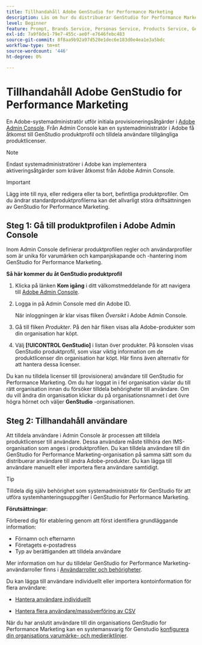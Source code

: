```yaml
---
title: Tillhandahåll Adobe GenStudio for Performance Marketing
description: Läs om hur du distribuerar GenStudio for Performance Marketing-produkten.
level: Beginner
feature: Prompt, Brands Service, Personas Service, Products Service, Generative AI, Guidelines
exl-id: 7a9f8de1-79e7-455c-ae0f-e7646febc483
source-git-commit: 8f8aa9b92a97d528e1dec6e183d0e4ea1e3a5bdc
workflow-type: tm+mt
source-wordcount: '446'
ht-degree: 0%

---
```


# Tillhandahåll Adobe GenStudio for Performance Marketing

En Adobe-systemadministratör utför initiala provisioneringsåtgärder i [Adobe Admin Console](https://helpx.adobe.com/enterprise/using/admin-console.html#Overview). Från Admin Console kan en systemadministratör i Adobe få åtkomst till GenStudio produktprofil och tilldela användare tillgängliga produktlicenser.

>[!NOTE]
>
>Endast systemadministratörer i Adobe kan implementera aktiveringsåtgärder som kräver åtkomst från Adobe Admin Console.

>[!IMPORTANT]
>
>Lägg inte till nya, eller redigera eller ta bort, befintliga produktprofiler. Om du ändrar standardproduktprofilerna kan det allvarligt störa driftsättningen av GenStudio for Performance Marketing.

## Steg 1: Gå till produktprofilen i Adobe Admin Console

Inom Admin Console definierar produktprofilen regler och användarprofiler som är unika för varumärken och kampanjskapande och -hantering inom GenStudio for Performance Marketing.

**Så här kommer du åt GenStudio produktprofil**

1. Klicka på länken **Kom igång** i ditt välkomstmeddelande för att navigera till [Adobe Admin Console](https://helpx.adobe.com/enterprise/using/admin-console.html#Overview).

1. Logga in på Admin Console med din Adobe ID.

   När inloggningen är klar visas fliken _Översikt_ i Adobe Admin Console.

1. Gå till fliken _Produkter_. På den här fliken visas alla Adobe-produkter som din organisation har köpt.

1. Välj **[!UICONTROL GenStudio]** i listan över produkter. På konsolen visas GenStudio produktprofil, som visar viktig information om de produktlicenser din organisation har köpt. Här finns även alternativ för att hantera dessa licenser.

Du kan nu tilldela licenser till (provisionera) användare till GenStudio for Performance Marketing. Om du har loggat in i fel organisation växlar du till rätt organisation innan du försöker tilldela behörigheter till användare. Om du vill ändra din organisation klickar du på organisationsnamnet i det övre högra hörnet och väljer **GenStudio** -organisationen.

## Steg 2: Tillhandahåll användare

Att tilldela användare i Admin Console är processen att tilldela produktlicenser till användare. Dessa användare måste tillhöra den IMS-organisation som anges i produktprofilen. Du kan tilldela användare till din GenStudio for Performance Marketing-organisation på samma sätt som du distribuerar användare till andra Adobe-produkter. Du kan lägga till användare manuellt eller importera flera användare samtidigt.

>[!TIP]
>
>Tilldela dig själv behörighet som systemadministratör för GenStudio för att utföra systemhanteringsuppgifter i GenStudio for Performance Marketing.

**Förutsättningar**:

Förbered dig för etablering genom att först identifiera grundläggande information:

* Förnamn och efternamn
* Företagets e-postadress
* Typ av berättiganden att tilldela användare

Mer information om hur du tilldelar GenStudio for Performance Marketing-användarroller finns i [Användarroller och behörigheter](user-roles.md).

Du kan lägga till användare individuellt eller importera kontoinformation för flera användare:

* [Hantera användare individuellt](https://helpx.adobe.com/enterprise/using/manage-users-individually.html#add-users)

* [Hantera flera användare/massöverföring av CSV](https://helpx.adobe.com/enterprise/using/bulk-upload-users.html)

När du har anslutit användare till din organisations GenStudio for Performance Marketing kan en systemansvarig för Genstudio [konfigurera din organisations varumärke- och medieriktlinjer](get-started.md).
